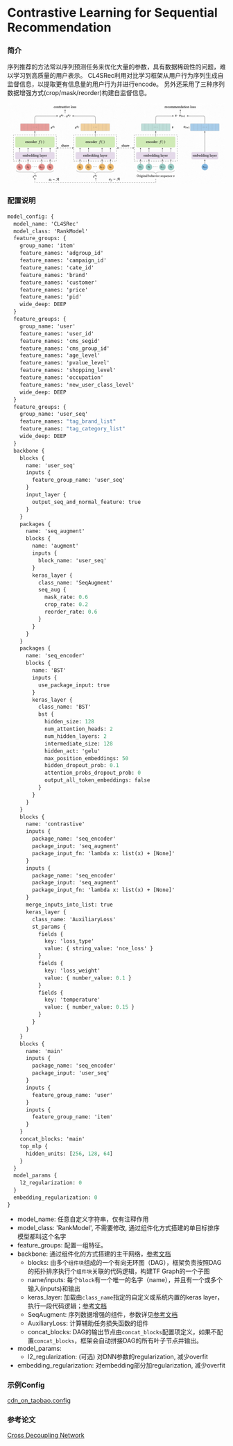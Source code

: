 # Contrastive Learning for Sequential Recommendation

### 简介

序列推荐的方法常以序列预测任务来优化大量的参数，具有数据稀疏性的问题，难以学习到高质量的用户表示。
CL4SRec利用对比学习框架从用户行为序列生成自监督信息，以提取更有信息量的用户行为并进行encode。
另外还采用了三种序列数据增强方式(crop/mask/reorder)构建自监督信息。

![cl4srec](../../images/models/cl4srec.jpg)

### 配置说明

```protobuf
model_config: {
  model_name: 'CL4SRec'
  model_class: 'RankModel'
  feature_groups: {
    group_name: 'item'
    feature_names: 'adgroup_id'
    feature_names: 'campaign_id'
    feature_names: 'cate_id'
    feature_names: 'brand'
    feature_names: 'customer'
    feature_names: 'price'
    feature_names: 'pid'
    wide_deep: DEEP
  }
  feature_groups: {
    group_name: 'user'
    feature_names: 'user_id'
    feature_names: 'cms_segid'
    feature_names: 'cms_group_id'
    feature_names: 'age_level'
    feature_names: 'pvalue_level'
    feature_names: 'shopping_level'
    feature_names: 'occupation'
    feature_names: 'new_user_class_level'
    wide_deep: DEEP
  }
  feature_groups: {
    group_name: 'user_seq'
    feature_names: "tag_brand_list"
    feature_names: "tag_category_list"
    wide_deep: DEEP
  }
  backbone {
    blocks {
      name: 'user_seq'
      inputs {
        feature_group_name: 'user_seq'
      }
      input_layer {
        output_seq_and_normal_feature: true
      }
    }
    packages {
      name: 'seq_augment'
      blocks {
        name: 'augment'
        inputs {
          block_name: 'user_seq'
        }
        keras_layer {
          class_name: 'SeqAugment'
          seq_aug {
            mask_rate: 0.6
            crop_rate: 0.2
            reorder_rate: 0.6
          }
        }
      }
    }
    packages {
      name: 'seq_encoder'
      blocks {
        name: 'BST'
        inputs {
          use_package_input: true
        }
        keras_layer {
          class_name: 'BST'
          bst {
            hidden_size: 128
            num_attention_heads: 2
            num_hidden_layers: 2
            intermediate_size: 128
            hidden_act: 'gelu'
            max_position_embeddings: 50
            hidden_dropout_prob: 0.1
            attention_probs_dropout_prob: 0
            output_all_token_embeddings: false
          }
        }
      }
    }
    blocks {
      name: 'contrastive'
      inputs {
        package_name: 'seq_encoder'
        package_input: 'seq_augment'
        package_input_fn: 'lambda x: list(x) + [None]'
      }
      inputs {
        package_name: 'seq_encoder'
        package_input: 'seq_augment'
        package_input_fn: 'lambda x: list(x) + [None]'
      }
      merge_inputs_into_list: true
      keras_layer {
        class_name: 'AuxiliaryLoss'
        st_params {
          fields {
            key: 'loss_type'
            value: { string_value: 'nce_loss' }
          }
          fields {
            key: 'loss_weight'
            value: { number_value: 0.1 }
          }
          fields {
            key: 'temperature'
            value: { number_value: 0.15 }
          }
        }
      }
    }
    blocks {
      name: 'main'
      inputs {
        package_name: 'seq_encoder'
        package_input: 'user_seq'
      }
      inputs {
        feature_group_name: 'user'
      }
      inputs {
        feature_group_name: 'item'
      }
    }
    concat_blocks: 'main'
    top_mlp {
      hidden_units: [256, 128, 64]
    }
  }
  model_params {
    l2_regularization: 0
  }
  embedding_regularization: 0
}
```

- model_name: 任意自定义字符串，仅有注释作用
- model_class: 'RankModel', 不需要修改, 通过组件化方式搭建的单目标排序模型都叫这个名字
- feature_groups: 配置一组特征。
- backbone: 通过组件化的方式搭建的主干网络，[参考文档](../component/backbone.md)
  - blocks: 由多个`组件块`组成的一个有向无环图（DAG），框架负责按照DAG的拓扑排序执行个`组件块`关联的代码逻辑，构建TF Graph的一个子图
  - name/inputs: 每个`block`有一个唯一的名字（name），并且有一个或多个输入(inputs)和输出
  - keras_layer: 加载由`class_name`指定的自定义或系统内置的keras layer，执行一段代码逻辑；[参考文档](../component/backbone.md#keraslayer)
  - SeqAugment: 序列数据增强的组件，参数详见[参考文档](../component/component.md#id4)
  - AuxiliaryLoss: 计算辅助任务损失函数的组件
  - concat_blocks: DAG的输出节点由`concat_blocks`配置项定义，如果不配置`concat_blocks`，框架会自动拼接DAG的所有叶子节点并输出。
- model_params:
  - l2_regularization: (可选) 对DNN参数的regularization, 减少overfit
- embedding_regularization: 对embedding部分加regularization, 减少overfit

### 示例Config

[cdn_on_taobao.config](https://github.com/alibaba/EasyRec/tree/master/samples/model_config/cdn_on_taobao.config)

### 参考论文

[Cross Decoupling Network](https://arxiv.org/pdf/2210.14309.pdf)
